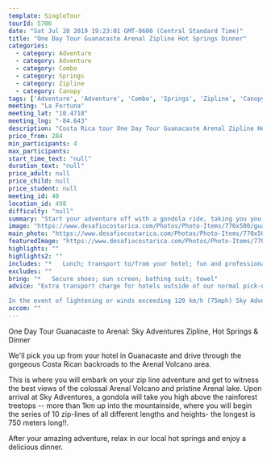 ```yaml
---
template: SingleTour
tourId: 5706
date: "Sat Jul 20 2019 19:23:01 GMT-0600 (Central Standard Time)"
title: "One Day Tour Guanacaste Arenal Zipline Hot Springs Dinner"
categories: 
  - category: Adventure
  - category: Adventure
  - category: Combo
  - category: Springs
  - category: Zipline
  - category: Canopy
tags: ['Adventure', 'Adventure', 'Combo', 'Springs', 'Zipline', 'Canopy']
meeting: "La Fortuna"
meeting_lat: "10.4718"
meeting_lng: "-84.643"
description: "Costa Rica tour One Day Tour Guanacaste Arenal Zipline Hot Springs Dinner, id 5706"
price_from: 284
min_participants: 4
max_participants: 
start_time_text: "null"
duration_text: "null"
price_adult: null
price_child: null
price_student: null
meeting_id: 40
location_id: 498
difficulty: "null"
summary: "Start your adventure off with a gondola ride, taking you you high above the rainforest treetops and over 1km up the mountainside. This is where you will begin soaring across a series of 10 zip-lines of all different lengths and heights- the longest is 750 meters long! You will witness the best views of the colossal Arenal Volcano and the pristine Arenal lake! After your amazing adventure, relax in our local hot springs and enjoy a delicious dinner."
image: "https://www.desafiocostarica.com/Photos/Photo-Items/770x500/guanacaste-to-arenal---sky-adventures-canopy-zipline--hotsprings--dinner-1.jpg"
main_photo: "https://www.desafiocostarica.com/Photos/Photo-Items/770x500/guanacaste-to-arenal---sky-adventures-canopy-zipline--hotsprings--dinner-1.jpg"
featuredImage: "https://www.desafiocostarica.com/Photos/Photo-Items/770x500/guanacaste-to-arenal---sky-adventures-canopy-zipline--hotsprings--dinner-1.jpg"
highlights: ""
highlights2: ""
includes: "*   Lunch; transport to/from your hotel; fun and professional guides who love what they do; dinner; towel; photographer; lots of adventure!"
excludes: ""
bring: "*   Secure shoes; sun screen; bathing suit; towel"
advice: "Extra transport charge for hotels outside of our normal pick-up zone. Please inquire to confirm hotel pick-up time and pricing. For Nosara or Punta Islita Beaches: extra charge $30. Your choice of Paradise or Los Lagos hot springs with dinner. If clients would like to upgrade to EcoTermales with dinner, there is an additional charge.

In the event of lightening or winds exceeding 120 km/h (75mph) Sky Adventures will cancel tours for safety reasons. Not recommended for pregnant women, persons with heart or bone diseases, and any other physical disorder. You can only use equipment provided by the company. Recommended for ages 8 and above on Sky Trek ziplining."
accom: ""
---
```

One Day Tour Guanacaste to Arenal: Sky Adventures Zipline, Hot Springs & Dinner

We'll pick you up from your hotel in Guanacaste and drive through the gorgeous Costa Rican backroads to the Arenal Volcano area.

This is where you will embark on your zip line adventure and get to witness the best views of the colossal Arenal Volcano and pristine Arenal lake. Upon arrival at Sky Adventures, a gondola will take you high above the rainforest treetops -- more than 1km up into the mountainside, where you will begin the series of 10 zip-lines of all different lengths and heights- the longest is 750 meters long!!.

After your amazing adventure, relax in our local hot springs and enjoy a delicious dinner.
